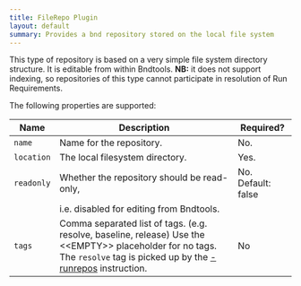 ```yaml
---
title: FileRepo Plugin
layout: default
summary: Provides a bnd repository stored on the local file system  
---
```


This type of repository is based on a very simple file system directory structure. It is editable from within Bndtools. **NB:** it does not support indexing, so repositories of this type cannot participate in resolution of Run Requirements.

The following properties are supported:

| Name    | Description                                  | Required?                                   |  
|---------|----------------------------------------------|---------------------------------------------|
|`name`   |  Name for the repository.                    | No.                                         |
|`location`  | The local filesystem directory.           |   Yes. |
|`readonly`  |Whether the repository should be read-only,|  No. Default: false |
|            |i.e. disabled for editing from Bndtools.| |
| `tags`           | Comma separated list of tags. (e.g. resolve, baseline, release) Use the &lt;&lt;EMPTY&gt;&gt; placeholder for no tags. The `resolve` tag is picked up by the [-runrepos](/instructions/runrepos.html) instruction.| No